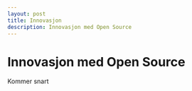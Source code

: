 ```yaml
---
layout: post
title: Innovasjon
description: Innovasjon med Open Source
---
```


# Innovasjon med Open Source
Kommer snart